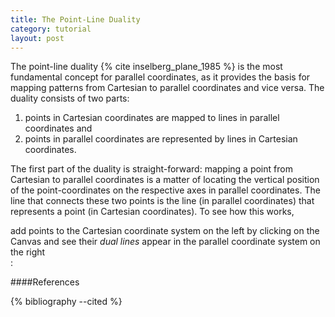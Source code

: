```yaml
---
title: The Point-Line Duality
category: tutorial
layout: post
---
```


The point-line duality {% cite inselberg_plane_1985 %} is the most fundamental concept for parallel coordinates, as it provides the basis for mapping patterns from Cartesian to parallel coordinates and vice versa. The duality consists of two parts:

1. points in Cartesian coordinates are mapped to lines in parallel coordinates and
2. points in parallel coordinates are represented by lines in Cartesian coordinates.

The first part of the duality is straight-forward: mapping a point from Cartesian to parallel coordinates is a matter of locating the vertical position of the point-coordinates on the respective axes in parallel coordinates. The line that connects these two points is the line (in parallel coordinates) that represents a point (in Cartesian coordinates). To see how this works, <div class="instructions">add points to the Cartesian coordinate system on the left by clicking on the Canvas and see their *dual lines* appear in the parallel coordinate system on the right</div>:

<link rel="stylesheet" type="text/css"
  href="{{site.baseurl}}/css/tutorial.css">
<style>

#cartesian {
  /*float: left;*/
  margin-right: 20px;
}

#parallel {
  /*float: right;*/
  margin-left: 20px;
}

</style>

<div id="container">
  <!-- <div id="cartesian"></div> -->
  <!-- <div id="parallel"></div> -->
</div>

<script type="text/javascript" src="{{site.baseurl}}/js/point_line_duality.js"></script>


####References

{% bibliography --cited %}